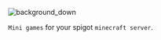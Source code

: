 ![background_down](https://github.com/Cozy-Games/.github/assets/68658429/49e44dfe-2e7e-4fd2-8a8d-63d2e8b4b9fa)

`Mini games` for your spigot `minecraft server`.
